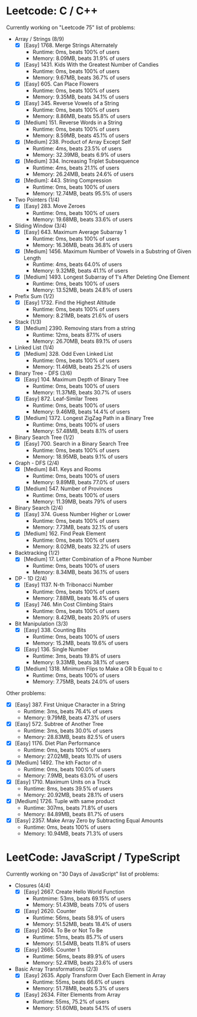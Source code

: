 # Leetcode: C / C++
Currently working on "Leetcode 75" list of problems:
- Array / Strings (8/9)
  - [X] \[Easy] 1768. Merge Strings Alternately
    - Runtime: 0ms, beats 100% of users
    - Memory: 8.09MB, beats 31.9% of users
  - [X] \[Easy] 1431. Kids With the Greatest Number of Candies
    - Runtime: 0ms, beats 100% of users
    - Memory: 9.67MB, beats 36.7% of users
  - [X] \[Easy] 605. Can Place Flowers
    - Runtime: 0ms, beats 100% of users
    - Memory: 9.35MB, beats 34.1% of users
  - [X] \[Easy] 345. Reverse Vowels of a String
    - Runtime: 0ms, beats 100% of users
    - Memory: 8.86MB, beats 55.8% of users
  - [X] \[Medium] 151. Reverse Words in a String
    - Runtime: 0ms, beats 100% of users
    - Memory: 8.59MB, beats 45.1% of users
  - [X] \[Medium] 238. Product of Array Except Self
    - Runtime: 4ms, beats 23.5% of users
    - Memory: 32.39MB, beats 6.9% of users
  - [X] \[Medium] 334. Increasing Triplet Subsequence
    - Runtime: 4ms, beats 21.1% of users
    - Memory: 26.24MB, beats 24.6% of users
  - [X] \[Medium]: 443. String Compression
    - Runtime: 0ms, beats 100% of users
    - Memory: 12.74MB, beats 95.5% of users
- Two Pointers (1/4)
  - [X] \[Easy] 283. Move Zeroes
    - Runtime: 0ms, beats 100% of users
    - Memory: 19.68MB, beats 33.6% of users
- Sliding Window (3/4)
  - [X] \[Easy] 643. Maximum Average Subarray 1
    - Runtime: 0ms, beats 100% of users
    - Memory: 16.36MB, beats 36.8% of users
  - [X] \[Medium] 1456. Maximum Number of Vowels in a Substring of Given Length
    - Runtime: 4ms, beats 64.0% of users
    - Memory: 9.32MB, beats 41.1% of users
  - [X] \[Medium] 1493. Longest Subarray of 1's After Deleting One Element
    - Runtime: 0ms, beats 100% of users
    - Memory: 13.52MB, beats 24.8% of users
- Prefix Sum (1/2)
  - [X] \[Easy] 1732. Find the Highest Altitude
    - Runtime: 0ms, beats 100% of users
    - Memory: 8.21MB, beats 21.6% of users
- Stack (1/3)
  - [X] \[Medium] 2390. Removing stars from a string
    - Runtime: 12ms, beats 87.1% of users
    - Memory: 26.70MB, beats 89.1% of users
- Linked List (1/4)
  - [X] \[Medium] 328. Odd Even Linked List
    - Runtime: 0ms, beats 100% of users
    - Memory: 11.46MB, beats 25.2% of users
- Binary Tree - DFS (3/6)
  - [X] \[Easy] 104. Maximum Depth of Binary Tree
    - Runtime: 0ms, beats 100% of users
    - Memory: 11.37MB, beats 30.7% of users
  - [X] \[Easy] 872. Leaf-Similar Trees
    - Runtime: 0ms, beats 100% of users
    - Memory: 9.46MB, beats 14.4% of users
  - [X] \[Medium] 1372. Longest ZigZag Path in a Binary Tree
    - Runtime: 0ms, beats 100% of users
    - Memory: 57.48MB, beats 8.1% of users
- Binary Search Tree (1/2)
  - [X] \[Easy] 700. Search in a Binary Search Tree
    - Runtime: 0ms, beats 100% of users
    - Memory: 18.95MB, beats 9.1% of users
- Graph - DFS (2/4)
  - [X] \[Medium] 841. Keys and Rooms
    - Runtime: 0ms, beats 100% of users
    - Memory: 9.89MB, beats 77.0% of users
  - [X] \[Medium] 547. Number of Provinces
    - Runtime: 0ms, beats 100% of users
    - Memory: 11.39MB, beats 79% of users
- Binary Search (2/4)
  - [X] \[Easy] 374. Guess Number Higher or Lower
    - Runtime: 0ms, beats 100% of users
    - Memory: 7.73MB, beats 32.1% of users
  - [X] \[Medium] 162. Find Peak Element
    - Runtime: 0ms, beats 100% of users
    - Memory: 8.02MB, beats 32.2% of users
- Backtracking (1/2)
  - [X] \[Medium] 17. Letter Combination of a Phone Number
    - Runtime: 0ms, beats 100% of users
    - Memory: 8.34MB, beats 36.1% of users
- DP - 1D (2/4)
  - [X] \[Easy] 1137. N-th Tribonacci Number
    - Runtime: 0ms, beats 100% of users
    - Memory: 7.88MB, beats 16.4% of users
  - [X] \[Easy] 746. Min Cost Climbing Stairs
    - Runtime: 0ms, beats 100% of users
    - Memory: 8.42MB, beats 20.9% of users
- Bit Manipulation (3/3)
  - [X] \[Easy] 338. Counting Bits
    - Runtime: 0ms, beats 100% of users
    - Memory: 15.2MB, beats 19.6% of users
  - [X] \[Easy] 136. Single Number
    - Runtime: 3ms, beats 19.8% of users
    - Memory: 9.33MB, beats 38.1% of users
  - [X] \[Medium] 1318. Minimum Flips to Make a OR b Equal to c
    - Runtime: 0ms, beats 100% of users
    - Memory: 7.75MB, beats 24.0% of users

Other problems:
- [X] \[Easy] 387. First Unique Character in a String
    - Runtime: 3ms, beats 76.4% of users
    - Memory: 9.79MB, beats 47.3% of users
- [X] \[Easy] 572. Subtree of Another Tree
    - Runtime: 3ms, beats 30.0% of users
    - Memory: 28.83MB, beats 82.5% of users
- [X] \[Easy] 1176. Diet Plan Performance
    - Runtime: 0ms, beats 100% of users
    - Memory: 27.02MB, beats 10.1% of users
- [X] \[Medium] 1492. The kth Factor of n
    - Runtime: 0ms, beats 100.0% of users
    - Memory: 7.9MB, beats 63.0% of users
- [X] \[Easy] 1710. Maximum Units on a Truck
    - Runtime: 8ms, beats 39.5% of users
    - Memory: 20.92MB, beats 28.1% of users
- [X] \[Medium] 1726. Tuple with same product
    - Runtime: 307ms, beats 71.8% of users
    - Memory: 84.89MB, beats 81.7% of users
- [X] \[Easy] 2357. Make Array Zero by Subtracting Equal Amounts
    - Runtime: 0ms, beats 100% of users
    - Memory: 10.94MB, beats 71.3% of users

# LeetCode: JavaScript / TypeScript
Currently working on "30 Days of JavaScript" list of problems:
- Closures (4/4)
  - [X] \[Easy] 2667. Create Hello World Function
    - Runtmime: 53ms, beats 69.15% of users
    - Memory: 51.43MB, beats 7.0% of users
  - [X] \[Easy] 2620. Counter
    - Runtime: 56ms, beats 58.9% of users
    - Memory: 51.52MB, beats 18.4% of users
  - [X] \[Easy] 2604. To Be or Not To Be
    - Runtime: 51ms, beats 85.7% of users
    - Memory: 51.54MB, beats 11.8% of users
  - [X] \[Easy] 2665. Counter 1
    - Runtime: 56ms, beats 89.9% of users
    - Memory: 52.41MB, beats 23.6% of users
- Basic Array Transformations (2/3)
  - [X] \[Easy] 2635. Apply Transform Over Each Element in Array
    - Runtime: 55ms, beats 66.6% of users
    - Memory: 51.78MB, beats 5.3% of users
  - [X] \[Easy] 2634. Filter Elements from Array
    - Runtime: 55ms, 75.2% of users
    - Memory: 51.60MB, beats 54.1% of users